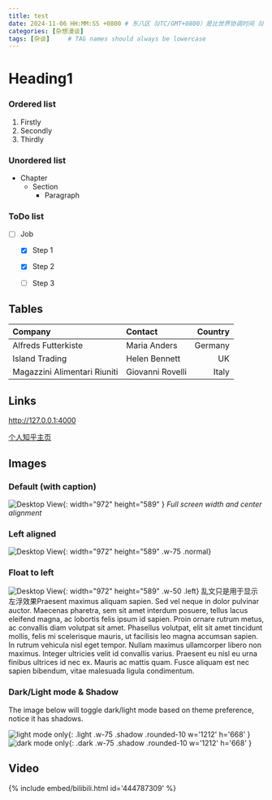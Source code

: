 ```yaml
---
title: test
date: 2024-11-06 HH:MM:SS +0800 # 东八区（UTC/GMT+0800）是比世界协调时间（UTC）/格林尼治时间（GMT）快8小时的时区
categories: [杂想漫谈]
tags: [杂谈]     # TAG names should always be lowercase
---
```


# Heading1

### Ordered list

1. Firstly
2. Secondly
3. Thirdly

### Unordered list

- Chapter
  - Section
    - Paragraph

### ToDo list

- [ ] Job
  - [x] Step 1
  - [x] Step 2
  - [ ] Step 3


## Tables

| Company                      | Contact          | Country |
| :--------------------------- | :--------------- | ------: |
| Alfreds Futterkiste          | Maria Anders     | Germany |
| Island Trading               | Helen Bennett    |      UK |
| Magazzini Alimentari Riuniti | Giovanni Rovelli |   Italy |

## Links

<http://127.0.0.1:4000>

[个人知乎主页](https://www.zhihu.com/people/insanehun-ne-msr)

## Images

### Default (with caption)

![Desktop View](/assets){: width="972" height="589" }
_Full screen width and center alignment_

### Left aligned

![Desktop View](/assets/images/avatar.png){: width="972" height="589" .w-75 .normal}

### Float to left

![Desktop View](/assets/images/avatar.png){: width="972" height="589" .w-50 .left}
乱文只是用于显示左浮效果Praesent maximus aliquam sapien. Sed vel neque in dolor pulvinar auctor. Maecenas pharetra, sem sit amet interdum posuere, tellus lacus eleifend magna, ac lobortis felis ipsum id sapien. Proin ornare rutrum metus, ac convallis diam volutpat sit amet. Phasellus volutpat, elit sit amet tincidunt mollis, felis mi scelerisque mauris, ut facilisis leo magna accumsan sapien. In rutrum vehicula nisl eget tempor. Nullam maximus ullamcorper libero non maximus. Integer ultricies velit id convallis varius. Praesent eu nisl eu urna finibus ultrices id nec ex. Mauris ac mattis quam. Fusce aliquam est nec sapien bibendum, vitae malesuada ligula condimentum.

### Dark/Light mode & Shadow

The image below will toggle dark/light mode based on theme preference, notice it has shadows.

![light mode only](/assets/images/avatar.png){: .light .w-75 .shadow .rounded-10 w='1212' h='668' }
![dark mode only](/assets/images/avatar.png){: .dark .w-75 .shadow .rounded-10 w='1212' h='668' }

## Video

{% include embed/bilibili.html id='444787309' %}